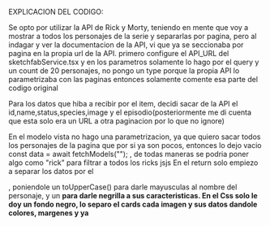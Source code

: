 EXPLICACION DEL CODIGO:


Se opto por utilizar la API de Rick y Morty, teniendo en mente que voy a mostrar a todos los personajes de la serie y separarlas por pagina, pero al indagar y ver la documentacion de la API, vi que ya se seccionaba por pagina en la propia url de la API.
primero configure el API_URL del sketchfabService.tsx y en los parametros solamente lo hago por el query y un count de 20 personajes, no pongo un type porque la propia API lo parametrizaba con las paginas
entonces solamente comente esa parte del codigo original

Para los datos que hiba a recibir por el item, decidi sacar de la API el id,name,status,species,image y el episodio(posteriormente me di cuenta que esta solo era un URL a otra paginacion por lo que no ignore)

En el modelo vista no hago una parametrizacion, ya que quiero sacar todos los personajes de la pagina que por si ya son pocos, entonces lo dejo vacio 
const data = await fetchModels("");
, de todas maneras se podria poner algo como "rick" para filtrar a todos los ricks jsjs
En el return solo empiezo a separar los datos por el <div>, poniendole un toUpperCase() para darle mayusculas al nombre del personaje, y un <strong> para darle negrilla a sus caracteristicas.
En el Css solo le doy un fondo negro, lo separo el cards cada imagen y sus datos dandole colores, margenes y ya



